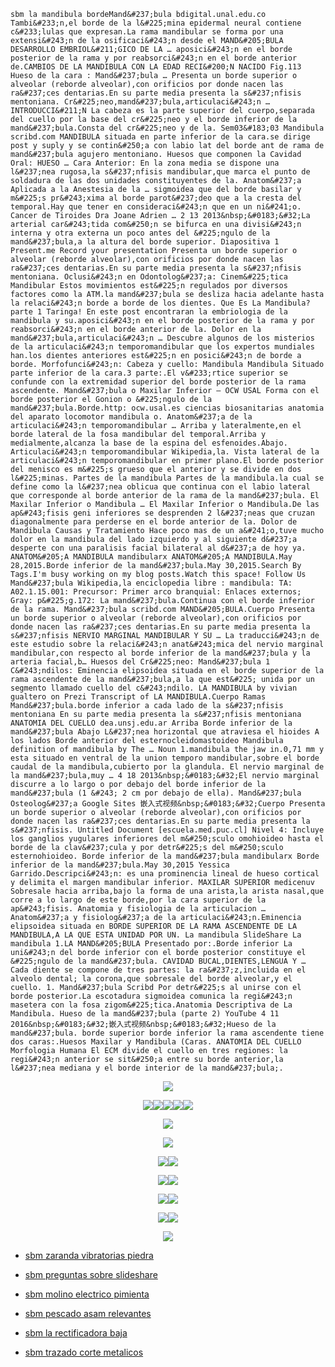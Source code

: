 
```
sbm la mandibula bordeMand&#237;bula bdigital.unal.edu.co Tambi&#233;n,el borde de la l&#225;mina epidermal neural contiene c&#233;lulas que expresan.La rama mandibular se forma por una extensi&#243;n de la osificaci&#243;n desde el MAND&#205;BULA DESARROLLO EMBRIOL&#211;GICO DE LA … aposici&#243;n en el borde posterior de la rama y por reabsorci&#243;n en el borde anterior de.CAMBIOS DE LA MANDIBULA CON LA EDAD RECI&#200;N NACIDO Fig.113 Hueso de la cara : Mand&#237;bula … Presenta un borde superior o alveolar (reborde alveolar),con orificios por donde nacen las ra&#237;ces dentarias.En su parte media presenta la s&#237;nfisis mentoniana. Cr&#225;neo,mand&#237;bula,articulaci&#243;n … INTRODUCCI&#211;N La cabeza es la parte superior del cuerpo,separada del cuello por la base del cr&#225;neo y el borde inferior de la mand&#237;bula.Consta del cr&#225;neo y de la. Sem03&#183;03 Mandibula scribd.com MANDIBULA situada en parte inferior de la cara.se dirige post y suply y se contin&#250;a con labio lat del borde ant de rama de mand&#237;bula agujero mentoniano. Huesos que componen la Cavidad Oral: HUESO … Cara Anterior: En la zona media se dispone una l&#237;nea rugosa,la s&#237;nfisis mandibular,que marca el punto de soldadura de las dos unidades constituyentes de la. Anatom&#237;a Aplicada a la Anestesia de la … sigmoidea que del borde basilar y m&#225;s pr&#243;xima al borde parot&#237;deo que a la cresta del temporal.Hay que tener en consideraci&#243;n que en un ni&#241;o. Cancer de Tiroides Dra Joane Adrien … 2 13 2013&nbsp;&#0183;&#32;La arterial car&#243;tida com&#250;n se bifurca en una divisi&#243;n interna y otra externa un poco antes del &#225;ngulo de la mand&#237;bula,a la altura del borde superior. Diapositiva 1 Present.me Record your presentation Presenta un borde superior o alveolar (reborde alveolar),con orificios por donde nacen las ra&#237;ces dentarias.En su parte media presenta la s&#237;nfisis mentoniana. Oclusi&#243;n en Odontolog&#237;a: Cinem&#225;tica Mandibular Estos movimientos est&#225;n regulados por diversos factores como la ATM.la mand&#237;bula se desliza hacia adelante hasta la relaci&#243;n borde a borde de los dientes. Que Es La Mandibula? parte 1 Taringa! En este post encontraran la embriologia de la mandibula y su.aposici&#243;n en el borde posterior de la rama y por reabsorci&#243;n en el borde anterior de la. Dolor en la mand&#237;bula,articulaci&#243;n … Descubre algunos de los misterios de la articulaci&#243;n temporomandibular que los expertos mundiales han.los dientes anteriores est&#225;n en posici&#243;n de borde a borde. Morfofunci&#243;n: Cabeza y cuello: Mandibula Mandibula Situado parte inferior de la cara.3 parte:.El v&#233;rtice superior se confunde con la extremidad superior del borde posterior de la rama ascendente. Mand&#237;bula o Maxilar Inferior — OCW USAL Forma con el borde posterior el Gonion o &#225;ngulo de la mand&#237;bula.Borde.http: ocw.usal.es ciencias biosanitarias anatomia del aparato locomotor mandibula o. Anatom&#237;a de la articulaci&#243;n temporomandibular … Arriba y lateralmente,en el borde lateral de la fosa mandibular del temporal.Arriba y medialmente,alcanza la base de la espina del esfenoides.Abajo. Articulaci&#243;n temporomandibular Wikipedia,la. Vista lateral de la articulaci&#243;n temporomandibular en primer plano.El borde posterior del menisco es m&#225;s grueso que el anterior y se divide en dos l&#225;minas. Partes de la mandibula Partes de la mandibula.la cual se define como la l&#237;nea oblicua que continua con el labio lateral que corresponde al borde anterior de la rama de la mand&#237;bula. El Maxilar Inferior o Mandibula … El Maxilar Inferior o Mandibula.De las ap&#243;fisis geni inferiores se desprenden 2 l&#237;neas que cruzan diagonalmente para perderse en el borde anterior de la. Dolor de Mandibula Causas y Tratamiento Hace poco mas de un a&#241;o,tuve mucho dolor en la mandibula del lado izquierdo y al siguiente d&#237;a desperte con una paralisis facial bilateral al d&#237;a de hoy ya. ANATOM&#205;A MANDIBULA mandibularx ANATOM&#205;A MANDIBULA.May 28,2015.Borde inferior de la mand&#237;bula.May 30,2015.Search By Tags.I'm busy working on my blog posts.Watch this space! Follow Us Mand&#237;bula Wikipedia,la enciclopedia libre : mandibula: TA: A02.1.15.001: Precursor: Primer arco branquial: Enlaces externos; Gray: p&#225;g.172: La mand&#237;bula.Continua con el borde inferior de la rama. Mand&#237;bula scribd.com MAND&#205;BULA.Cuerpo Presenta un borde superior o alveolar (reborde alveolar),con orificios por donde nacen las ra&#237;ces dentarias.En su parte media presenta la s&#237;nfisis NERVIO MARGINAL MANDIBULAR Y SU … La traducci&#243;n de este estudio sobre la relaci&#243;n anat&#243;mica del nervio marginal mandibular,con respecto al borde inferior de la mand&#237;bula y la arteria facial,b… Huesos del Cr&#225;neo: Mand&#237;bula 1 C&#243;ndilos: Eminencia elipsoidea situada en el borde superior de la rama ascendente de la mand&#237;bula,a la que est&#225; unida por un segmento llamado cuello del c&#243;ndilo. LA MANDIBULA by vivian gualtero on Prezi Transcript of LA MANDIBULA.Cuerpo Ramas Mand&#237;bula.borde inferior a cada lado de la s&#237;nfisis mentoniana En su parte media presenta la s&#237;nfisis mentoniana ANATOMIA DEL CUELLO dea.unsj.edu.ar Arriba Borde inferior de la mand&#237;bula Abajo L&#237;nea horizontal que atraviesa el hioides A los lados Borde anterior del esternocleidomastoideo Mandibula definition of mandibula by The … Noun 1.mandibula the jaw in.0,71 mm y esta situado en ventral de la union temporo mandibular,sobre el borde caudal de la mandibula,cubierto por la glandula. El nervio marginal de la mand&#237;bula,muy … 4 18 2013&nbsp;&#0183;&#32;El nervio marginal discurre a lo largo o por debajo del borde inferior de la mand&#237;bula (1 &#243; 2 cm por debajo de ella). Mand&#237;bula Osteolog&#237;a Google Sites 嵌入式视频&nbsp;&#0183;&#32;Cuerpo Presenta un borde superior o alveolar (reborde alveolar),con orificios por donde nacen las ra&#237;ces dentarias.En su parte media presenta la s&#237;nfisis. Untitled Document [escuela.med.puc.cl] Nivel 4: Incluye los ganglios yugulares inferiores del m&#250;sculo omohioideo hasta el borde de la clav&#237;cula y por detr&#225;s del m&#250;sculo esternohioideo. Borde inferior de la mand&#237;bula mandibularx Borde inferior de la mand&#237;bula.May 30,2015 Yessica Garrido.Descripci&#243;n: es una prominencia lineal de hueso cortical y delimita el margen mandibular inferior. MAXILAR SUPERIOR medicenuv Sobresale hacia arriba,bajo la forma de una arista,la arista nasal,que corre a lo largo de este borde,por la cara superior de la ap&#243;fisis. Anatomia y fisiologia de la articulacion … Anatom&#237;a y fisiolog&#237;a de la articulaci&#243;n.Eminencia elipsoidea situada en BORDE SUPERIOR DE LA RAMA ASCENDENTE DE LA MANDIBULA,A LA QUE ESTA UNIDAD POR UN. La mandibula SlideShare La mandibula 1.LA MAND&#205;BULA Presentado por:.Borde inferior La uni&#243;n del borde inferior con el borde posterior constituye el &#225;ngulo de la mand&#237;bula. CAVIDAD BUCAL,DIENTES,LENGUA Y … Cada diente se compone de tres partes: la ra&#237;z,incluida en el alveolo dental; la corona,que sobresale del borde alveolar,y el cuello. 1. Mand&#237;bula Scribd Por detr&#225;s al unirse con el borde posterior.La escotadura sigmoidea comunica la regi&#243;n masetera con la fosa zigom&#225;tica.Anatomia Descriptiva de La Mandibula. Hueso de la mand&#237;bula (parte 2) YouTube 4 11 2016&nbsp;&#0183;&#32;嵌入式视频&nbsp;&#0183;&#32;Hueso de la mand&#237;bula. borde superior borde inferior la rama ascendente tiene dos caras:.Huesos Maxilar y Mandibula (Caras. ANATOMIA DEL CUELLO Morfologia Humana El ECM divide el cuello en tres regiones: la regi&#243;n anterior se sit&#250;a entre su borde anterior,la l&#237;nea mediana y el borde interior de la mand&#237;bula;. 
```

<div align="center">

<a href="https://es-crusher.shibang-china.com/github&k=sbm+la+mandibula+borde"><img src="https://static.shibang-china.com/es/crusher/logo.jpg"></a>

<a href="https://es-crusher.shibang-china.com/github&k=sbm+la+mandibula+borde"><img src="https://static.shibang-china.com/es/crusher/index.jpg"></a><a href="https://es-crusher.shibang-china.com/material.htmlgithub&k=sbm+la+mandibula+borde"><img src="https://static.shibang-china.com/es/crusher/material.jpg"></a><a href="https://es-crusher.shibang-china.com/application.htmlgithub&k=sbm+la+mandibula+borde"><img src="https://static.shibang-china.com/es/crusher/application.jpg"></a><a href="https://es-crusher.shibang-china.com/aboutus.htmlgithub&k=sbm+la+mandibula+borde"><img src="https://static.shibang-china.com/es/crusher/aboutus.jpg"></a><a href="https://es-crusher.shibang-china.com/contact.htmlgithub&k=sbm+la+mandibula+borde"><img src="https://static.shibang-china.com/es/crusher/contact.jpg"></a>

<a href="https://es-crusher.shibang-china.com/github&k=sbm+la+mandibula+borde"><img src="https://static.shibang-china.com/es/crusher/banner.jpg"></a>

<a href="https://swt.shibang-china.com/github&k=sbm+la+mandibula+borde"><img src="https://static.shibang-china.com/es/crusher/text.jpg"></a>

<a href="https://swt.shibang-china.com/github&k=sbm+la+mandibula+borde"><img src="https://static.shibang-china.com/es/crusher/chat.jpg"></a><a href="https://es-crusher.shibang-china.com/contact.htmlgithub&k=sbm+la+mandibula+borde"><img src="https://static.shibang-china.com/es/crusher/message.jpg"></a>

<a href="https://es-crusher.shibang-china.com/products/pe.htmlgithub&k=sbm+la+mandibula+borde"><img src="https://static.shibang-china.com/es/crusher/pe.jpg"></a><a href="https://es-crusher.shibang-china.com/products/pf.htmlgithub&k=sbm+la+mandibula+borde"><img src="https://static.shibang-china.com/es/crusher/pf.jpg"></a>

<a href="https://es-crusher.shibang-china.com/products/hpt.htmlgithub&k=sbm+la+mandibula+borde"><img src="https://static.shibang-china.com/es/crusher/hpt.jpg"></a><a href="https://es-crusher.shibang-china.com/products/vsi.htmlgithub&k=sbm+la+mandibula+borde"><img src="https://static.shibang-china.com/es/crusher/vsi.jpg"></a>

<a href="https://es-crusher.shibang-china.com/products/klv.htmlgithub&k=sbm+la+mandibula+borde"><img src="https://static.shibang-china.com/es/crusher/klv.jpg"></a><a href="https://es-crusher.shibang-china.com/products/portable.htmlgithub&k=sbm+la+mandibula+borde"><img src="https://static.shibang-china.com/es/crusher/portable.jpg"></a>

<a href="https://swt.shibang-china.com/github&k=sbm+la+mandibula+borde"><img src="https://static.shibang-china.com/es/crusher/case.jpg"></a>

</div>


* [sbm zaranda vibratorias piedra](sbm%20zaranda%20vibratorias%20piedra.md)

* [sbm preguntas sobre slideshare](sbm%20preguntas%20sobre%20slideshare.md)

* [sbm molino electrico pimienta](sbm%20molino%20electrico%20pimienta.md)

* [sbm pescado asam relevantes](sbm%20pescado%20asam%20relevantes.md)

* [sbm la rectificadora baja](sbm%20la%20rectificadora%20baja.md)

* [sbm trazado corte metalicos](sbm%20trazado%20corte%20metalicos.md)